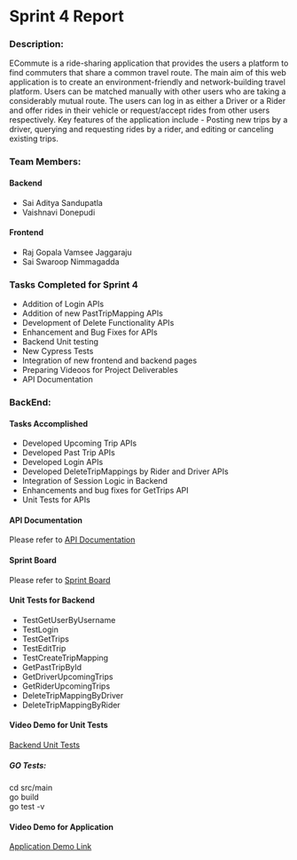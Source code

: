 # Sprint 4 Report  

### Description: 
ECommute is a ride-sharing application that provides the users a platform to find commuters that share a common travel route. The main aim of this web application is to create an environment-friendly and network-building travel platform. Users can be matched manually with other users who are taking a considerably mutual route. The users can log in as either a Driver or a Rider and offer rides in their vehicle or request/accept rides from other users respectively. Key features of the application include - Posting new trips by a driver, querying and requesting rides by a rider, and editing or canceling existing trips.

### Team Members:    
#### Backend
- Sai Aditya Sandupatla 
- Vaishnavi Donepudi 
#### Frontend
- Raj Gopala Vamsee Jaggaraju
- Sai Swaroop Nimmagadda

### Tasks Completed for Sprint 4
- Addition of Login APIs
- Addition of new PastTripMapping APIs
- Development of Delete Functionality APIs
- Enhancement and Bug Fixes for APIs
- Backend Unit testing
- New Cypress Tests
- Integration of new frontend and backend pages
- Preparing Videoos for Project Deliverables
- API Documentation

### BackEnd:
#### Tasks Accomplished
- Developed Upcoming Trip APIs
- Developed Past Trip APIs
- Developed Login APIs
- Developed DeleteTripMappings by Rider and Driver APIs
- Integration of Session Logic in Backend
- Enhancements and bug fixes for GetTrips API
- Unit Tests for APIs


#### API Documentation 
Please refer to [API Documentation](https://github.com/ssaditya/Ecommute-SE_Project/blob/main/API%20Documentation.md)

#### Sprint Board 
Please refer to [Sprint Board](https://github.com/ssaditya/Ecommute-SE_Project/projects/5)

#### Unit Tests for Backend
- TestGetUserByUsername 
- TestLogin
- TestGetTrips
- TestEditTrip
- TestCreateTripMapping
- GetPastTripById
- GetDriverUpcomingTrips
- GetRiderUpcomingTrips
- DeleteTripMappingByDriver
- DeleteTripMappingByRider
 
#### Video Demo for Unit Tests
[Backend Unit Tests](https://youtu.be/1C6F1_qyRU4)

##### GO Tests:
cd src/main  
go build  
go test -v 

#### Video Demo for Application
[Application Demo Link](https://youtu.be/jGSSdWPabGc)
